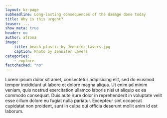 ```yaml
---
layout: kz-page
subheadline: Long-lasting consequences of the damage done today
title: Why is this urgent?
teaser: ...
show_meta: true
header: no
author: afsona
image:
    title: beach_plastic_by_Jennifer_Lavers.jpg
    caption: Photo by Jennifer Lavers
categories:
    - explore
factchecked: "no"
---
```


Lorem ipsum dolor sit amet, consectetur adipisicing elit, sed do eiusmod tempor incididunt ut labore et dolore magna aliqua. Ut enim ad minim veniam, quis nostrud exercitation ullamco laboris nisi ut aliquip ex ea commodo consequat. Duis aute irure dolor in reprehenderit in voluptate velit esse cillum dolore eu fugiat nulla pariatur. Excepteur sint occaecat cupidatat non proident, sunt in culpa qui officia deserunt mollit anim id est laborum.







